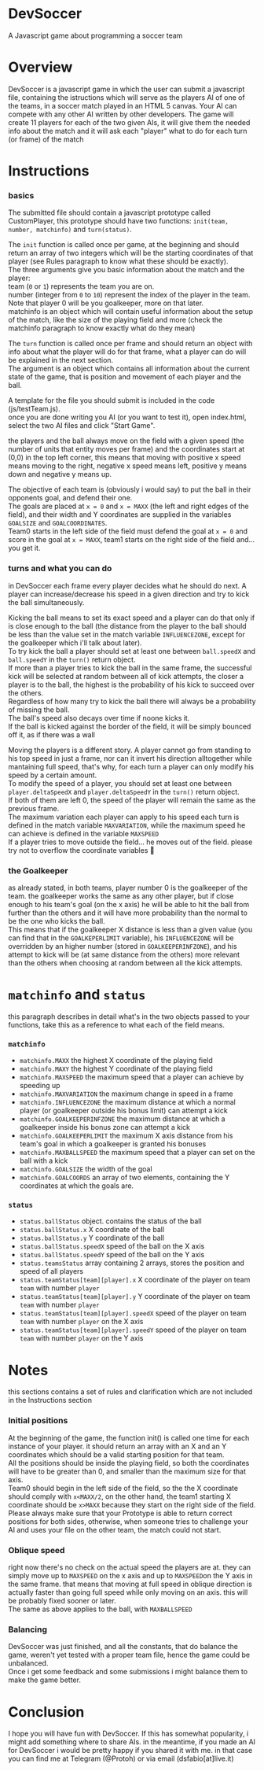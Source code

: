 
# DevSoccer
A Javascript game about programming a soccer team
# Overview
DevSoccer is a javascript game in which the user can submit a javascript file, containing the istructions which will serve as the players AI of one of the teams, in a soccer match played in an HTML 5 canvas. Your AI can compete with any other AI written by other developers.
The game will create 11 players for each of the two given AIs, it will give them the needed info about the match and it will ask each "player" what to do for each turn (or frame) of the match
# Instructions
### basics
The submitted file should contain a javascript prototype called CustomPlayer, this prototype should have two functions: `init(team, number, matchinfo)` and `turn(status)`.

The `init` function is called once per game, at the beginning and should return an array of two integers which will be the starting coordinates of that player (see Rules paragraph to know what these should be exactly).  
The three arguments give you basic information about the match and the player:  
team (`0` or `1`) represents the team you are on.  
number (integer from `0` to `10`) represent the index of the player in the team. Note that player 0 will be you goalkeeper, more on that later.  
matchinfo is an object which will contain useful information about the setup of the match, like the size of the playing field and more (check the matchinfo paragraph to know exactly what do they mean)

The `turn` function is called once per frame and should return an object with info about what the player will do for that frame, what a player can do will be explained in the next section.  
The argument is an object which contains all information about the current state of the game, that is position and movement of each player and the ball.

A template for the file you should submit is included in the code (js/testTeam.js).  
once you are done writing you AI (or you want to test it), open index.html, select the two AI files and click "Start Game".

the players and the ball always move on the field with a given speed (the number of units that entity moves per frame) and the coordinates start at (0,0) in the top left corner, this means that moving with positive x speed means moving to the right, negative x speed means left, positive y means down and negative y means up.

The objective of each team is (obviously i would say) to put the ball in their opponents goal, and defend their one.  
The goals are placed at `x = 0` and `x = MAXX` (the left and right edges of the field), and their width and Y coordinates are supplied in the variables `GOALSIZE` and `GOALCOORDINATES`.  
Team0 starts in the left side of the field must defend the goal at `x = 0` and score in the goal at `x = MAXX`, team1 starts on the right side of the field and... you get it.

### turns and what you can do
in DevSoccer each frame every player decides what he should do next. A player can increase/decrease his speed  in a given direction and try to kick the ball simultaneously.

Kicking the ball means to set its exact speed and a player can do that only if is close enough to the ball (the distance from the player to the ball should be less than the value set in the match variable `INFLUENCEZONE`, except for the goalkeeper which i'll talk about later).  
To try kick the ball a player should set at least one between `ball.speedX` and `ball.speedY` in the `turn()` return object.  
If more than a player tries to kick the ball in the same frame, the successful kick will be selected at random between all of kick attempts, the closer a player is to the ball, the highest is the probability of his kick to succeed over the others.  
Regardless of how many try to kick the ball there will always be a probability of missing the ball.  
The ball's speed also decays over time if noone kicks it.  
If the ball is kicked against the border of the field, it will be simply bounced off it, as if there was a wall

Moving the players is a different story. A player cannot go from standing to his top speed in just a frame, nor can it invert his direction alltogether while mantaining full speed, that's why, for each turn a player can only modify his speed by a certain amount.  
To modify the speed of a player, you should set at least one between `player.deltaSpeedX` and `player.deltaSpeedY` in the `turn()` return object.  
If both of them are left 0, the speed of the player will remain the same as the previous frame.   
The maximum variation each player can apply to his speed each turn is defined in the match variable `MAXVARIATION`, while the maximum speed he can achieve is defined in the variable `MAXSPEED`  
If a player tries to move outside the field... he moves out of the field. please try not to overflow the coordinate variables :blue_heart:

### the Goalkeeper

as already stated, in both teams, player number 0 is the goalkeeper of the team. the goalkeeper works the same as any other player, but if close enough to his team's goal (on the x axis) he will be able to hit the ball from further than the others and it will have more probability than the normal to be the one who kicks the ball.  
This means that if the goalkeeper X distance is less than a given value (you can find that in the `GOALKEPERLIMIT` variable), his  `INFLUENCEZONE` will be overridden by an higher number (stored in `GOALKEEPERINFZONE`), and his attempt to kick will be (at same distance from the others) more relevant than the others when choosing at random between all the kick attempts.

# `matchinfo` and `status`
this paragraph describes in detail what's in the two objects passed to your functions, take this as a reference to what each of the field means.

### `matchinfo`
* `matchinfo.MAXX` the highest X coordinate of the playing field
* `matchinfo.MAXY` the highest Y coordinate of the playing field
* `matchinfo.MAXSPEED` the maximum speed that a player can achieve by speeding up
* `matchinfo.MAXVARIATION` the maximum change in speed in a frame
* `matchinfo.INFLUENCEZONE` the maximum distance at which a normal player (or goalkeeper outside his bonus limit) can attempt a kick
* `matchinfo.GOALKEEPERINFZONE` the maximum distance at which a goalkeeper inside his bonus zone can attempt a kick
* `matchinfo.GOALKEEPERLIMIT` the maximum X axis distance from his team's goal in which a goalkeeper is granted his bonuses
* `matchinfo.MAXBALLSPEED` the maximum speed that a player can set on the ball with a kick
* `matchinfo.GOALSIZE` the width of the goal
* `matchinfo.GOALCOORDS` an array of two elements, containing the Y coordinates at which the goals are.

### `status`
* `status.ballStatus` object. contains the status of the ball
* `status.ballStatus.x` X coordinate of the ball
* `status.ballStatus.y` Y coordinate of the ball
* `status.ballStatus.speedX` speed of the ball on the X axis
* `status.ballStatus.speedY` speed of the ball on the Y axis
* `status.teamsStatus` array containing 2 arrays, stores the position and speed of all players
* `status.teamStatus[team][player].x` X coordinate of the player on team `team` with number `player`
* `status.teamStatus[team][player].y` Y coordinate of the player on team `team` with number `player`
* `status.teamStatus[team][player].speedX` speed of the player on team `team` with number `player` on the X axis
* `status.teamStatus[team][player].speedY` speed of the player on team `team` with number `player` on the Y axis

# Notes
this sections contains a set of rules and clarification which are not included in the Instructions section

### Initial positions
At the beginning of the game, the function init() is called one time for each instance of your player. it should return an array with an X and an Y coordinates which should be a valid starting position for that team.  
All the positions should be inside the playing field, so both the coordinates will have to be greater than 0, and smaller than the maximum size for that axis.  
Team0 should begin in the left side of the field, so the the X coordinate should comply with `x<MAXX/2`, on the other hand, the team1 starting X coordinate should be `x>MAXX` because they start on the right side of the field.  
Please always make sure that your Prototype is able to return correct positions for both sides, otherwise, when someone tries to challenge your AI and uses your file on the other team, the match could not start.

### Oblique speed
right now there's no check on the actual speed the players are at. they can simply move up to `MAXSPEED` on the x axis and up to `MAXSPEED`on the Y axis in the same frame. that means that moving at full speed in oblique direction is actually faster than going full speed while only moving on an axis. this will be probably fixed sooner or later.  
The same as above applies to the ball, with `MAXBALLSPEED`

### Balancing
DevSoccer was just finished, and all the constants, that do balance the game, weren't yet tested with a proper team file, hence the game could be unbalanced.  
Once i get some feedback and some submissions i might balance them to make the game better.

# Conclusion
I hope you will have fun with DevSoccer. If this has somewhat popularity, i might add something where to share AIs. in the meantime, if you made an AI for DevSoccer i would be pretty happy if you shared it with me.
in that case you can find me at Telegram (@Protoh) or via email (dsfabio[at]live.it)